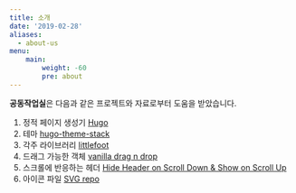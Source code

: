 ```yaml
---
title: 소개
date: '2019-02-28'
aliases:
  - about-us
menu:
    main:
        weight: -60
        pre: about
---
```


**공동작업실**은 다음과 같은 프로젝트와 자료로부터 도움을 받았습니다.

1. 정적 페이지 생성기 [Hugo](https://gohugo.io/)
2. 테마 [hugo-theme-stack](https://github.com/CaiJimmy/hugo-theme-stack)
3. 각주 라이브러리 [littlefoot](https://github.com/goblindegook/littlefoot)
4. 드래그 가능한 객체 [vanilla drag n drop](https://codepen.io/mitni455/pen/MWKrqpR)
5. 스크롤에 반응하는 헤더 [Hide Header on Scroll Down & Show on Scroll Up](https://codingreflections.com/hide-header-on-scroll-down/)
6. 아이콘 파일 [SVG repo](https://www.svgrepo.com/svg/131434/book)
